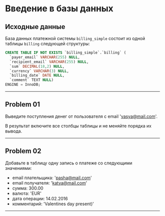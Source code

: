 # Введение в базы данных
## Исходные данные

База данных платежной системы `billing_simple` состоит из одной таблицы `billing` следующей структуры:

```sql
CREATE TABLE IF NOT EXISTS `billing_simple`.`billing` (
  `payer_email` VARCHAR(255) NULL,
  `recipient_email` VARCHAR(255) NULL,
  `sum` DECIMAL(18,2) NULL,
  `currency` VARCHAR(3) NULL,
  `billing_date` DATE NULL,
  `comment` TEXT NULL)
ENGINE = InnoDB;
```

***
## Problem 01

Выведите поступления денег от пользователя с email 'vasya@mail.com'.

В результат включите все столбцы таблицы и не меняйте порядка их вывода.

***
## Problem 02

Добавьте в таблицу одну запись о платеже со следующими значениями:
- email плательщика: 'pasha@mail.com'
- email получателя: 'katya@mail.com'
- сумма: 300.00
- валюта: 'EUR'
- дата операции: 14.02.2016
- комментарий: 'Valentines day present)'

***